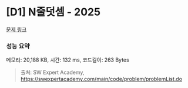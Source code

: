 # [D1] N줄덧셈 - 2025 

[문제 링크](https://swexpertacademy.com/main/code/problem/problemDetail.do?contestProbId=AV5QFZtaAscDFAUq) 

### 성능 요약

메모리: 20,188 KB, 시간: 132 ms, 코드길이: 263 Bytes



> 출처: SW Expert Academy, https://swexpertacademy.com/main/code/problem/problemList.do